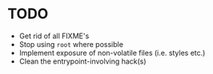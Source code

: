 # TODO

* Get rid of all FIXME's
* Stop using `root` where possible
* Implement exposure of non-volatile files (i.e. styles etc.)
* Clean the entrypoint-involving hack(s)
